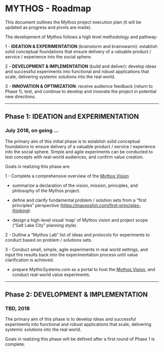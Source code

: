 # MYTHOS - Roadmap

This document outlines the Mythos project execution plan (it will be updated as progress and pivots are made).

The development of Mythos follows a high level methodology and pathway:

1 - **IDEATION & EXPERIMENTATION** (brainstorm and brainswarm): establish solid conceptual foundations that ensure delivery of a valuable product / service / experience into the social sphere.

2 - **DEVELOPMENT & IMPLEMENTATION** (build and deliver): develop ideas and successful experiments into functional and robust applications that scale, delivering systemic solutions into the real world.

3 - **INNOVATION & OPTIMIZATION**: receive audience feedback (return to Phase 1), test, and continue to develop and innovate the project in potential new directions.

---

## Phase 1: IDEATION and EXPERIMENTATION
### July 2018, on going ...

The primary aim of this initial phase is to establish solid conceptual foundations to ensure delivery of a valuable product / service / experience into the social sphere.  Simple and agile experiments can be conducted to test concepts with real-world audiences, and confirm value creation.   

Goals in realizing this phase are:

1 - Complete a comprehensive overview of the [Mythos Vision](Vision.md)

   - summarize a declaration of the vision, mission, principles, and philosophy of the Mythos project. 

   - define and clarify fundamental problem / solution sets from a “first principles” perspective (https://mayooshin.com/first-principles-thinking).

   - design a high-level visual ‘map’ of Mythos vision and project scope (“Salt Lake City” planning style).


2 - Outline a “Mythos Lab” list of ideas and protocols for experiments to conduct based on problem / solutions sets.


3 - Conduct small, simple, agile experiments in real world settings, and input the results back into the experimentation process until value clarification is achieved.

   - prepare MythicSystems.com as a portal to host the [Mythos Vision](Vision.md), and conduct real-world value experiments.  

---

## Phase 2: DEVELOPMENT & IMPLEMENTATION
### TBD, 2018 

The primary aim of this phase is to develop ideas and successful experiments into functional and robust applications that scale, delivering systemic solutions into the real world.

Goals in realizing this phase will be defined after a first round of Phase 1 is complete.
